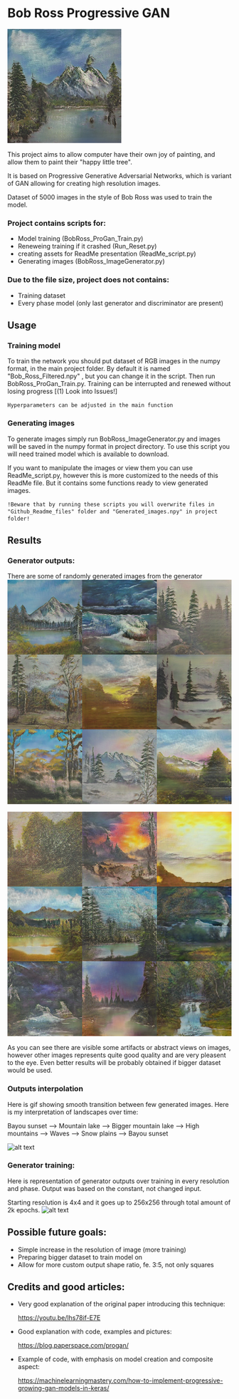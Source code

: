 ﻿# Bob Ross Progressive GAN
![alt text](https://github.com/Ciapser/Bob-Ross-Progressive-Gan/blob/master/Github_Readme_files/Thumbnail_img.png?raw=true)

This project aims to allow computer have their own joy of painting, and allow them to paint their "happy little tree".

It is based on Progressive Generative Adversarial Networks, which is variant of GAN allowing for creating high resolution images. 

Dataset of 5000 images in the style of Bob Ross was used to train the model. 

### Project contains scripts for:
- Model training                            (BobRoss_ProGan_Train.py)
- Reneweing training if it crashed          (Run_Reset.py)
- creating assets for ReadMe presentation   (ReadMe_script.py)
- Generating images                         (BobRoss_ImageGenerator.py)

### Due to the file size, project does not contains:
- Training dataset
- Every phase model (only last generator and discriminator are present)

## Usage
### Training model
To train the network you should put dataset of RGB images in the numpy format, in the main project folder. By default it is named "Bob_Ross_Filtered.npy" , but you can change it in the script. Then run BobRoss_ProGan_Train.py. Training can be interrupted and renewed without losing progress [(1) Look into  Issues!]

    Hyperparameters can be adjusted in the main function
### Generating images
To generate images simply run BobRoss_ImageGenerator.py and images will be saved in the numpy format in project directory. To use this script you will need trained model which is available to download.

If you want to manipulate the images or view them you can use
ReadMe_script.py, however this is more customized to the needs of
this ReadMe file. But it contains some functions ready to view
generated images. 
    
    !Beware that by running these scripts you will overwrite files in
    "Github_Readme_files" folder and "Generated_images.npy" in project
    folder!
    
    
## Results

### Generator outputs:
There are some of randomly generated images from the generator
![alt text](https://github.com/Ciapser/Bob-Ross-Progressive-Gan/blob/master/Github_Readme_files/Generated_imgs_checkboard_1.png?raw=true)


![alt text](https://github.com/Ciapser/Bob-Ross-Progressive-Gan/blob/master/Github_Readme_files/Generated_imgs_checkboard_2.png?raw=true)

As you can see there are visible some artifacts or abstract views on images, however other images represents quite good quality and are very pleasent to the eye. 
Even better results will be probably obtained if bigger dataset would be used.

### Outputs interpolation
Here is gif showing smooth transition between few generated images.
Here is my interpretation of landscapes over time:          

Bayou sunset --> Mountain lake --> Bigger mountain lake --> 
High mountains --> Waves --> Snow plains --> Bayou sunset

![alt text](https://github.com/Ciapser/Bob-Ross-Progressive-Gan/blob/master/Github_Readme_files/Model_interpolation.gif?raw=true)

### Generator training:
Here is representation of generator outputs over training in every resolution and phase. Output was based on the constant, not changed input.

Starting resolution is 4x4 and it goes up to 256x256 through total amount of 2k epochs.
![alt text](https://github.com/Ciapser/Bob-Ross-Progressive-Gan/blob/master/Github_Readme_files/Full_train_gif.gif?raw=true)


## Possible future goals:
 - Simple increase in the resolution of image (more training)
 - Preparing bigger dataset to train model on
 - Allow for more custom output shape ratio, fe. 3:5, not only squares


## Credits and good articles:
- Very good explanation of the original paper introducing this technique:  

    https://youtu.be/lhs78if-E7E
- Good explanation with code, examples and pictures:

    https://blog.paperspace.com/progan/
- Example of code, with emphasis on model creation and composite aspect:

    https://machinelearningmastery.com/how-to-implement-progressive-growing-gan-models-in-keras/